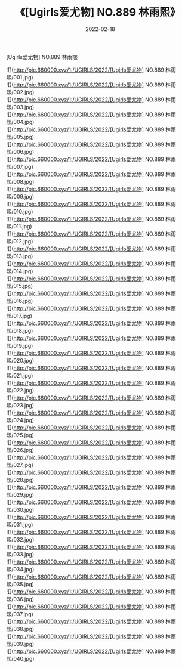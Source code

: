 ﻿---
layout: post
title:  《[Ugirls爱尤物] NO.889 林雨熙》
date:   2022-02-18
img: http://pic.660000.xyz/1:/UGIRLS/2022/[Ugirls爱尤物] NO.889 林雨熙/000.jpg
categories: [美女, 清纯, 唯美]
---

[Ugirls爱尤物] NO.889 林雨熙

 ![](http://pic.660000.xyz/1:/UGIRLS/2022/[Ugirls爱尤物] NO.889 林雨熙/001.jpg) <br>![](http://pic.660000.xyz/1:/UGIRLS/2022/[Ugirls爱尤物] NO.889 林雨熙/002.jpg) <br>![](http://pic.660000.xyz/1:/UGIRLS/2022/[Ugirls爱尤物] NO.889 林雨熙/003.jpg) <br>![](http://pic.660000.xyz/1:/UGIRLS/2022/[Ugirls爱尤物] NO.889 林雨熙/004.jpg) <br>![](http://pic.660000.xyz/1:/UGIRLS/2022/[Ugirls爱尤物] NO.889 林雨熙/005.jpg) <br>![](http://pic.660000.xyz/1:/UGIRLS/2022/[Ugirls爱尤物] NO.889 林雨熙/006.jpg) <br>![](http://pic.660000.xyz/1:/UGIRLS/2022/[Ugirls爱尤物] NO.889 林雨熙/007.jpg) <br>![](http://pic.660000.xyz/1:/UGIRLS/2022/[Ugirls爱尤物] NO.889 林雨熙/008.jpg) <br>![](http://pic.660000.xyz/1:/UGIRLS/2022/[Ugirls爱尤物] NO.889 林雨熙/009.jpg) <br>![](http://pic.660000.xyz/1:/UGIRLS/2022/[Ugirls爱尤物] NO.889 林雨熙/010.jpg) <br>![](http://pic.660000.xyz/1:/UGIRLS/2022/[Ugirls爱尤物] NO.889 林雨熙/011.jpg) <br>![](http://pic.660000.xyz/1:/UGIRLS/2022/[Ugirls爱尤物] NO.889 林雨熙/012.jpg) <br>![](http://pic.660000.xyz/1:/UGIRLS/2022/[Ugirls爱尤物] NO.889 林雨熙/013.jpg) <br>![](http://pic.660000.xyz/1:/UGIRLS/2022/[Ugirls爱尤物] NO.889 林雨熙/014.jpg) <br>![](http://pic.660000.xyz/1:/UGIRLS/2022/[Ugirls爱尤物] NO.889 林雨熙/015.jpg) <br>![](http://pic.660000.xyz/1:/UGIRLS/2022/[Ugirls爱尤物] NO.889 林雨熙/016.jpg) <br>![](http://pic.660000.xyz/1:/UGIRLS/2022/[Ugirls爱尤物] NO.889 林雨熙/017.jpg) <br>![](http://pic.660000.xyz/1:/UGIRLS/2022/[Ugirls爱尤物] NO.889 林雨熙/018.jpg) <br>![](http://pic.660000.xyz/1:/UGIRLS/2022/[Ugirls爱尤物] NO.889 林雨熙/019.jpg) <br>![](http://pic.660000.xyz/1:/UGIRLS/2022/[Ugirls爱尤物] NO.889 林雨熙/020.jpg) <br>![](http://pic.660000.xyz/1:/UGIRLS/2022/[Ugirls爱尤物] NO.889 林雨熙/021.jpg) <br>![](http://pic.660000.xyz/1:/UGIRLS/2022/[Ugirls爱尤物] NO.889 林雨熙/022.jpg) <br>![](http://pic.660000.xyz/1:/UGIRLS/2022/[Ugirls爱尤物] NO.889 林雨熙/023.jpg) <br>![](http://pic.660000.xyz/1:/UGIRLS/2022/[Ugirls爱尤物] NO.889 林雨熙/024.jpg) <br>![](http://pic.660000.xyz/1:/UGIRLS/2022/[Ugirls爱尤物] NO.889 林雨熙/025.jpg) <br>![](http://pic.660000.xyz/1:/UGIRLS/2022/[Ugirls爱尤物] NO.889 林雨熙/026.jpg) <br>![](http://pic.660000.xyz/1:/UGIRLS/2022/[Ugirls爱尤物] NO.889 林雨熙/027.jpg) <br>![](http://pic.660000.xyz/1:/UGIRLS/2022/[Ugirls爱尤物] NO.889 林雨熙/028.jpg) <br>![](http://pic.660000.xyz/1:/UGIRLS/2022/[Ugirls爱尤物] NO.889 林雨熙/029.jpg) <br>![](http://pic.660000.xyz/1:/UGIRLS/2022/[Ugirls爱尤物] NO.889 林雨熙/030.jpg) <br>![](http://pic.660000.xyz/1:/UGIRLS/2022/[Ugirls爱尤物] NO.889 林雨熙/031.jpg) <br>![](http://pic.660000.xyz/1:/UGIRLS/2022/[Ugirls爱尤物] NO.889 林雨熙/032.jpg) <br>![](http://pic.660000.xyz/1:/UGIRLS/2022/[Ugirls爱尤物] NO.889 林雨熙/033.jpg) <br>![](http://pic.660000.xyz/1:/UGIRLS/2022/[Ugirls爱尤物] NO.889 林雨熙/034.jpg) <br>![](http://pic.660000.xyz/1:/UGIRLS/2022/[Ugirls爱尤物] NO.889 林雨熙/035.jpg) <br>![](http://pic.660000.xyz/1:/UGIRLS/2022/[Ugirls爱尤物] NO.889 林雨熙/036.jpg) <br>![](http://pic.660000.xyz/1:/UGIRLS/2022/[Ugirls爱尤物] NO.889 林雨熙/037.jpg) <br>![](http://pic.660000.xyz/1:/UGIRLS/2022/[Ugirls爱尤物] NO.889 林雨熙/038.jpg) <br>![](http://pic.660000.xyz/1:/UGIRLS/2022/[Ugirls爱尤物] NO.889 林雨熙/039.jpg) <br>![](http://pic.660000.xyz/1:/UGIRLS/2022/[Ugirls爱尤物] NO.889 林雨熙/040.jpg) <br>